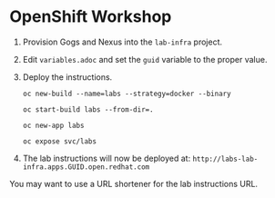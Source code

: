 # OpenShift Workshop

1. Provision Gogs and Nexus into the `lab-infra` project.
2. Edit `variables.adoc` and set the `guid` variable to the proper value.
3. Deploy the instructions.

	````
	oc new-build --name=labs --strategy=docker --binary

	oc start-build labs --from-dir=.

	oc new-app labs

	oc expose svc/labs
	````
4. The lab instructions will now be deployed at: `http://labs-lab-infra.apps.GUID.open.redhat.com`

You may want to use a URL shortener for the lab instructions URL.
